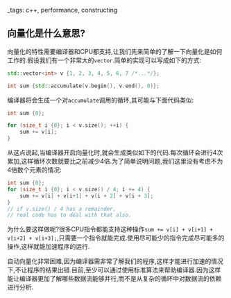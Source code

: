  _tags: c++, performance, constructing


## 向量化是什么意思?

向量化的特性需要编译器和CPU都支持,让我们先来简单的了解一下向量化是如何工作的.假设我们有一个非常大的`vector`.简单的实现可以写成如下的方式:

```c++
std::vector<int> v {1, 2, 3, 4, 5, 6, 7 /*...*/};

int sum {std::accumulate(v.begin(), v.end(), 0)};
```

编译器将会生成一个对`accumulate`调用的循环,其可能与下面代码类似:

```c++
int sum {0};

for (size_t i {0}; i < v.size(); ++i) {
	sum += v[i];
}
```

从这点说起,当编译器开启向量化时,就会生成类似如下的代码.每次循环会进行4次累加,这样循环次数就要比之前减少4倍.为了简单说明问题,我们这里没有考虑不为4倍数个元素的情况:

```c++
int sum {0};
for (size_t i {0}; i < v.size() / 4; i += 4) {
	sum += v[i] + v[i+1] + v[i + 2] + v[i + 3];
}
// if v.size() / 4 has a remainder,
// real code has to deal with that also.
```

为什么要这样做呢?很多CPU指令都能支持这种操作`sum += v[i] + v[i+1] + v[i+2] + v[i+3];`,只需要一个指令就能完成.使用尽可能少的指令完成尽可能多的操作,这样就能加速程序的运行.

自动向量化非常困难,因为编译器需非常了解我们的程序,这样才能进行加速的情况下,不让程序的结果出错.目前,至少可以通过使用标准算法来帮助编译器.因为这样能让编译器更加了解哪些数据流能够并行,而不是从复杂的循环中对数据流的依赖进行分析.